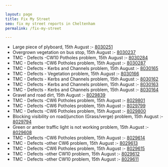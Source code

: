 ```yaml
---

layout: page
title: Fix My Street
seo: fix my street reports in Cheltenham
permalink: /fix-my-street

---
```


<!-- fix_marker starts -->

- Large piece of plyboard, 15th August :- [8030251](https://www.fixmystreet.com/report/8030251)
- Overgrown vegetation on bus stop, 15th August :- [8030237](https://www.fixmystreet.com/report/8030237)
- TMC - Defects -CW10 Potholes problem, 15th August :- [8030284](https://www.fixmystreet.com/report/8030284)
- TMC - Defects -CW6 Potholes  problem, 15th August :- [8030287](https://www.fixmystreet.com/report/8030287)
- TMC - Defects - Kerbs and Channels problem, 15th August :- [8030165](https://www.fixmystreet.com/report/8030165)
- TMC - Defects - Vegetation problem, 15th August :- [8030166](https://www.fixmystreet.com/report/8030166)
- TMC - Defects - Kerbs and Channels problem, 15th August :- [8030162](https://www.fixmystreet.com/report/8030162)
- TMC - Defects - Kerbs and Channels problem, 15th August :- [8030163](https://www.fixmystreet.com/report/8030163)
- TMC - Defects - Kerbs and Channels problem, 15th August :- [8030164](https://www.fixmystreet.com/report/8030164)
- Gravel and road dirt, 15th August :- [8029839](https://www.fixmystreet.com/report/8029839)
- TMC - Defects -CW6 Potholes  problem, 15th August :- [8029801](https://www.fixmystreet.com/report/8029801)
- TMC - Defects -CW6 Potholes  problem, 15th August :- [8029799](https://www.fixmystreet.com/report/8029799)
- TMC - Defects -CW6 Potholes  problem, 15th August :- [8029800](https://www.fixmystreet.com/report/8029800)
- Blocking visibility on road/junction (Grass/verge) problem, 15th August :- [8029794](https://www.fixmystreet.com/report/8029794)
- Green or amber traffic light is not working problem, 15th August :- [8029608](https://www.fixmystreet.com/report/8029608)
- TMC - Defects -CW6 Potholes  problem, 15th August :- [8029614](https://www.fixmystreet.com/report/8029614)
- TMC - Defects -other CW6 problem, 15th August :- [8029613](https://www.fixmystreet.com/report/8029613)
- TMC - Defects -CW6 Potholes  problem, 15th August :- [8029615](https://www.fixmystreet.com/report/8029615)
- TMC - Defects -other CW10 problem, 15th August :- [8029612](https://www.fixmystreet.com/report/8029612)
- TMC - Defects -other CW10 problem, 15th August :- [8029611](https://www.fixmystreet.com/report/8029611)

<!-- fix_marker ends -->